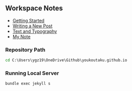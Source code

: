 ## Workspace Notes

- [Getting Started](https://chirpy.cotes.page/posts/getting-started/)
- [Writing a New Post](https://chirpy.cotes.page/posts/write-a-new-post/)
- [Text and Typography](https://chirpy.cotes.page/posts/text-and-typography/#fnref:footnote)
- [My Note](https://youkoutaku.github.io/posts/Writing/)

### Repository Path
```cmd
cd C:\Users\ygz19\OneDrive\Github\youkoutaku.github.io
```

### Running Local Server
```cmd
bundle exec jekyll s
```


